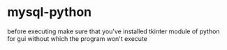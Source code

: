 # mysql-python

before executing make sure that you've installed tkinter module of python for gui without which the program won't execute
